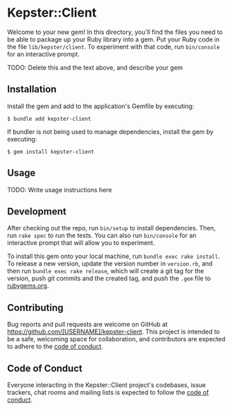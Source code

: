 # Kepster::Client

Welcome to your new gem! In this directory, you'll find the files you need to be able to package up your Ruby library into a gem. Put your Ruby code in the file `lib/kepster/client`. To experiment with that code, run `bin/console` for an interactive prompt.

TODO: Delete this and the text above, and describe your gem

## Installation

Install the gem and add to the application's Gemfile by executing:

    $ bundle add kepster-client

If bundler is not being used to manage dependencies, install the gem by executing:

    $ gem install kepster-client

## Usage

TODO: Write usage instructions here

## Development

After checking out the repo, run `bin/setup` to install dependencies. Then, run `rake spec` to run the tests. You can also run `bin/console` for an interactive prompt that will allow you to experiment.

To install this gem onto your local machine, run `bundle exec rake install`. To release a new version, update the version number in `version.rb`, and then run `bundle exec rake release`, which will create a git tag for the version, push git commits and the created tag, and push the `.gem` file to [rubygems.org](https://rubygems.org).

## Contributing

Bug reports and pull requests are welcome on GitHub at https://github.com/[USERNAME]/kepster-client. This project is intended to be a safe, welcoming space for collaboration, and contributors are expected to adhere to the [code of conduct](https://github.com/[USERNAME]/kepster-client/blob/main/CODE_OF_CONDUCT.md).

## Code of Conduct

Everyone interacting in the Kepster::Client project's codebases, issue trackers, chat rooms and mailing lists is expected to follow the [code of conduct](https://github.com/[USERNAME]/kepster-client/blob/main/CODE_OF_CONDUCT.md).
